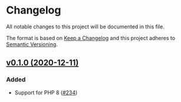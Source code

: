 # Changelog
All notable changes to this project will be documented in this file.

The format is based on [Keep a Changelog](http://keepachangelog.com/)
and this project adheres to [Semantic Versioning](http://semver.org/).


## [v0.1.0 (2020-12-11)](https://github.com/octoper/lighthouse-php/compare/v0.0.4...v0.1.0)
### Added
- Support for PHP 8 ([#234](https://github.com/octoper/lighthouse-php/pull/))
